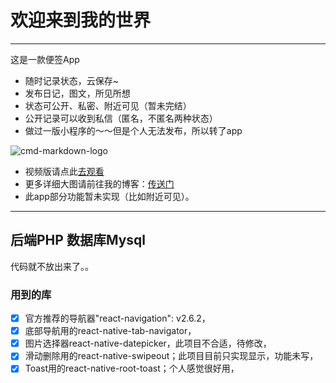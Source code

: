 # 欢迎来到我的世界

------

这是一款便签App

 * 随时记录状态，云保存~
 * 发布日记，图文，所见所想
 * 状态可公开、私密、附近可见（暂未完结）
 * 公开记录可以收到私信（匿名，不匿名两种状态）
 * 做过一版小程序的～～但是个人无法发布，所以转了app

![cmd-markdown-logo](https://image.wely.top/blog/noteapp/11.jpg)

* 视频版请点此[去观看](https://image.wely.top/blog/noteapp)
* 更多详细大图请前往我的博客：[传送门](https://www.wely.top)
* 此app部分功能暂未实现（比如附近可见）。

------

## 后端PHP 数据库Mysql

代码就不放出来了。。

### 用到的库 
- [x] 官方推荐的导航器"react-navigation": v2.6.2，
- [x] 底部导航用的react-native-tab-navigator，
- [x] 图片选择器react-native-datepicker，此项目不合适，待修改，
- [x] 滑动删除用的react-native-swipeout；此项目目前只实现显示，功能未写，
- [x] Toast用的react-native-root-toast；个人感觉很好用，
